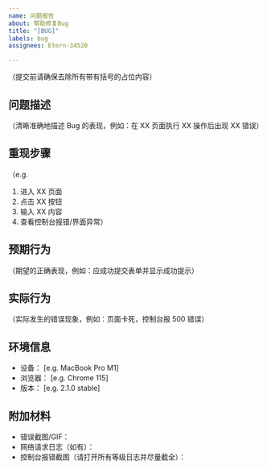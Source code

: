 ```yaml
---
name: 问题报告
about: 帮助修复Bug
title: "[BUG]"
labels: bug
assignees: Etern-34520

---
```


（提交前请确保去除所有带有括号的占位内容）
## 问题描述
（清晰准确地描述 Bug 的表现，例如：在 XX 页面执行 XX 操作后出现 XX 错误）

## 重现步骤
（e.g.
1. 进入 XX 页面
2. 点击 XX 按钮
3. 输入 XX 内容
4. 查看控制台报错/界面异常）

## 预期行为
（期望的正确表现，例如：应成功提交表单并显示成功提示）

## 实际行为
（实际发生的错误现象，例如：页面卡死，控制台报 500 错误）

## 环境信息
- 设备： [e.g. MacBook Pro M1]
- 浏览器： [e.g. Chrome 115]
- 版本： [e.g. 2.1.0 stable]

## 附加材料
- 错误截图/GIF：
- 网络请求日志（如有）：
- 控制台报错截图（请打开所有等级日志并尽量截全）：

